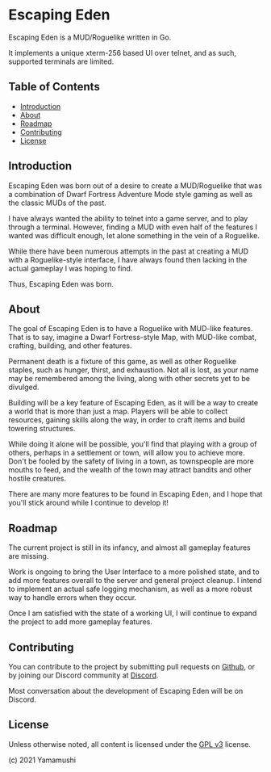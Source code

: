 # Escaping Eden

Escaping Eden is a MUD/Roguelike written in Go.

It implements a unique xterm-256 based UI over telnet, and as such, supported terminals are limited.

## Table of Contents

  * [Introduction](#introduction)
  * [About](#about)
  * [Roadmap](#roadmap)
  * [Contributing](#contributing)
  * [License](#license)


## Introduction

Escaping Eden was born out of a desire to create a MUD/Roguelike that was a combination of Dwarf Fortress Adventure Mode
style gaming as well as the classic MUDs of the past. 

I have always wanted the ability to telnet into a game server, and to play through a terminal. However, finding a MUD with
even half of the features I wanted was difficult enough, let alone something in the vein of a Roguelike.

While there have been numerous attempts in the past at creating a MUD with a Roguelike-style interface, I have always found
then lacking in the actual gameplay I was hoping to find.

Thus, Escaping Eden was born.

## About 

The goal of Escaping Eden is to have a Roguelike with MUD-like features. That is to say, imagine a Dwarf Fortress-style
Map, with MUD-like combat, crafting, building, and other features.

Permanent death is a fixture of this game, as well as other Roguelike staples, such as hunger, thirst, and exhaustion.
Not all is lost, as your name may be remembered among the living, along with other secrets yet to be divulged.

Building will be a key feature of Escaping Eden, as it will be a way to create a world that is more than just a map.
Players will be able to collect resources, gaining skills along the way, in order to craft items and build towering structures.

While doing it alone will be possible, you'll find that playing with a group of others, perhaps in a settlement or town,
will allow you to achieve more. Don't be fooled by the safety of living in a town, as townspeople are more mouths to feed,
and the wealth of the town may attract bandits and other hostile creatures.

There are many more features to be found in Escaping Eden, and I hope that you'll stick around while I continue to develop
it! 

## Roadmap

The current project is still in its infancy, and almost all gameplay features are missing.

Work is ongoing to bring the User Interface to a more polished state, and to add more features overall to the server and
general project cleanup. I intend to implement an actual safe logging mechanism, as well as a more robust way to handle
errors when they occur. 

Once I am satisfied with the state of a working UI, I will continue to expand the project to add more gameplay features. 

## Contributing

You can contribute to the project by submitting pull requests on [Github](https://github.com/yamamushi/EscapingEden/pulls),
or by joining our Discord community at [Discord](https://discord.gg/uMxZnjJGGu).

Most conversation about the development of Escaping Eden will be on Discord. 

## License

Unless otherwise noted, all content is licensed under the [GPL v3](https://www.gnu.org/licenses/gpl-3.0.html) license.

(c) 2021 Yamamushi
